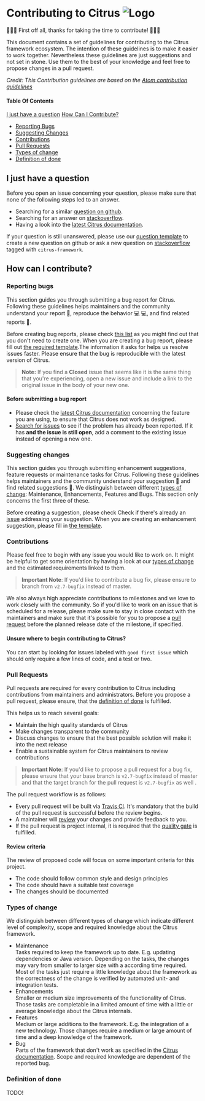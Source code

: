 # Contributing to Citrus ![Logo][1]


:tada::lemon::tada: First off all, thanks for taking the time to contribute! :tada::lemon::tada:

This document contains a set of guidelines for contributing to the Citrus framework ecosystem.
The intention of these guidelines is to make it easier to work together. Nevertheless these guidelines are just
suggestions and not set in stone. Use them to the best of your knowledge and feel free to propose changes in a
pull request. 

_Credit: This Contribution guidelines are based on the
[Atom contribution guidelines](https://github.com/atom/atom/blob/master/CONTRIBUTING.md)_

#### Table Of Contents

[I just have a question](#i-just-have-a-question)
[How Can I Contribute?](#how-can-i-contribute)
  * [Reporting Bugs](#reporting-bugs)
  * [Suggesting Changes](#suggesting-changes)
  * [Contributions](#contributions)
  * [Pull Requests](#pull-requests)
  * [Types of change](#types-of-change)
  * [Definition of done](#definition-of-done)

## I just have a question

Before you open an issue concerning your question, please make sure that none of the following steps led to an answer.

* Searching for a similar [question on github](https://github.com/citrusframework/citrus/issues?utf8=%E2%9C%93&q=is%3Aissue+label%3A%22Type%3A+Question%22).
* Searching for an answer on [stackoverflow](https://stackoverflow.com/questions/tagged/citrus-framework).
* Having a look into the [latest Citrus documentation](http://citrusframework.org/citrus/reference/html/index.html).

If your question is still unanswered, please use our
[question template](https://github.com/citrusframework/citrus/issues/new?template=question.md)
to create a new question on github or ask a new question on [stackoverflow](https://stackoverflow.com/questions/ask)
tagged with `citrus-framework`.

## How can I contribute?

### Reporting bugs

This section guides you through submitting a bug report for Citrus. Following these guidelines helps maintainers and the
community understand your report :pencil:, reproduce the behavior :computer: :computer:, and find related reports 
:mag_right:.

Before creating bug reports, please check [this list](#before-submitting-a-bug-report) as you might find out that you 
don't need to create one. When you are creating a bug report, please fill out 
[the required template](https://github.com/citrusframework/citrus/issues/new?template=bug_report.md).The information it
asks for helps us resolve issues faster. Please ensure that the bug is reproducible with the latest version of Citrus.

> **Note:** If you find a **Closed** issue that seems like it is the same thing that you're experiencing, open a new 
issue and include a link to the original issue in the body of your new one.

#### Before submitting a bug report

* Please check the [latest Citrus documentation](http://citrusframework.org/citrus/reference/html/index.html) concerning
  the feature you are using, to ensure that Citrus does not work as designed. 
* [Search for issues](https://github.com/citrusframework/citrus/issues?utf8=%E2%9C%93&q=is%3Aissue+label%3A%22Type%3A+Bug%22+)
  to see if the problem has already been reported. If it has **and the issue is still open**, add a comment to the
  existing issue instead of opening a new one.


### Suggesting changes

This section guides you through submitting enhancement suggestions, feature requests or maintenance tasks for Citrus.
Following these guidelines helps maintainers and the community understand your suggestion :pencil: and find related
suggestions :mag_right:. We distinguish between different [types of change](#types-of-change):
Maintenance, Enhancements, Features and Bugs. This section only concerns the first three of these.

Before creating a suggestion, please check Check if there's already an [issue](https://github.com/citrusframework/citrus/issues) addressing your suggestion.
When you are creating an enhancement suggestion, please
fill in [the template](https://github.com/citrusframework/citrus/issues/new?template=feature_request.md).

### Contributions
Please feel free to begin with any issue you would like to work on. It might be helpful to get some orientation by having
a look at our [types of change](#types-of-change) and the estimated requirements linked to them.  

>**Important Note**: If you'd like to contribute a bug fix, please ensure to branch from `v2.7-bugfix` instead of master.

We also always high appreciate contributions to milestones and we love to work closely with the community.
So if you'd like to work on an issue that is scheduled for a release, please make sure to stay in close contact with the
maintainers and make sure that it's possible for you to propose a [pull request](#pull-requests) before the planned
release date of the milestone, if specified.  

#### Unsure where to begin contributing to Citrus?
You can start by looking for issues labeled with `good first issue` which should only require a few lines of code, and
a test or two. 

### Pull Requests
Pull requests are required for every contribution to Citrus including contributions from maintainers and administrators.
Before you propose a pull request, please ensure, that the [definition of done](#definition-of-done) is fulfilled.

This helps us to reach several goals:
* Maintain the high quality standards of Citrus
* Make changes transparent to the community
* Discuss changes to ensure that the best possible solution will make it into the next release
* Enable a sustainable system for Citrus maintainers to review contributions

>**Important Note**: If you'd like to propose a pull request for a bug fix, please ensure that your base branch is
`v2.7-bugfix` instead of master and that the target branch for the pull request is `v2.7-bugfix` as well .

The pull request workflow is as follows: 
* Every pull request will be built via [Travis CI](https://travis-ci.org/citrusframework/citrus). It's mandatory that
  the build of the pull request is successful before the review begins. 
* A maintainer will [review](#review-criteria) your changes and provide feedback to you.
* If the pull request is project internal, it is required that the 
  [quality gate](https://sonarcloud.io/dashboard?id=com.consol.citrus%3Acitrus) is fulfilled.
  
#### Review criteria
The review of proposed code will focus on some important criteria for this project.

* The code should follow common style and design principles
* The code should have a suitable test coverage
* The changes should be documented

### Types of change
We distinguish between different types of change which indicate different level of complexity, scope and required
knowledge about the Citrus framework.
 
* Maintenance  
  Tasks required to keep the framework up to date. E.g. updating dependencies or Java version. Depending on the tasks, 
  the changes may vary from smaller to larger size with a according time required. Most of the tasks just require a
  little knowledge about the framework as the correctness of the change is verified by automated unit- and
  integration tests.
* Enhancements  
  Smaller or medium size improvements of the functionality of Citrus. Those tasks are completable in a limited amount of
  time with a little or average knowledge about the Citrus internals.
* Features  
  Medium or large additions to the framework. E.g. the integration of a new technology. Those changes require a medium
  or large amount of time and a deep knowledge of the framework.
* Bug  
  Parts of the framework that don't work as specified in the 
  [Citrus documentation](http://citrusframework.org/citrus/reference/html/index.html). Scope and required knowledge are
  dependent of the reported bug.

### Definition of done
TODO!

 [1]: http://www.citrusframework.org/img/brand-logo.png
